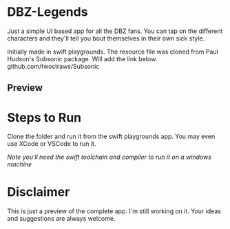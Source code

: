 # DBZ-Legends
Just a simple UI based app for all the DBZ fans. You can tap on the different characters and they'll tell you bout themselves in their own sick style.

Initially made in swift playgrounds. 
The resource file was cloned from Paul Hudson's Subsonic package. Will add the link below.
github.com/twostraws/Subsonic

## Preview


# Steps to Run
Clone the folder and run it from the swift playgrounds app.
You may even use XCode or VSCode to run it.

*Note you'll need the swift toolchain and compiler to run it on a windows machine*

# Disclaimer
This is just a preview of the complete app. I'm still working on it. Your ideas and suggestions are always welcome.
